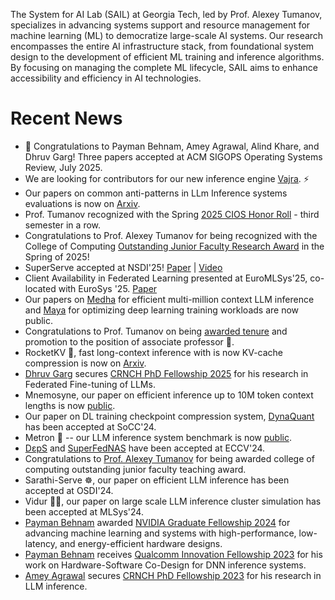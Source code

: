 ---
---

The System for AI Lab (SAIL) at Georgia Tech, led by Prof. Alexey Tumanov, specializes in advancing systems support and resource management for machine learning (ML) to democratize large-scale AI systems. Our research encompasses the entire AI infrastructure stack, from foundational system design to the development of efficient ML training and inference algorithms. By focusing on managing the complete ML lifecycle, SAIL aims to enhance accessibility and efficiency in AI technologies.

# Recent News

- 🎉 Congratulations to Payman Behnam, Amey Agrawal, Alind Khare, and Dhruv Garg! Three papers accepted at ACM SIGOPS Operating Systems Review, July 2025.
- We are looking for contributors for our new inference engine [Vajra](https://project-vajra.github.io/). ⚡️
- Our papers on common anti-patterns in LLm Inference systems evaluations is now on [Arxiv](https://arxiv.org/pdf/2507.09019).
- Prof. Tumanov recognized with the Spring [2025 CIOS Honor Roll](https://blog.ctl.gatech.edu/2025/06/11/spring-2025-honor-roll/) - third semester in a row.
- Congratulations to Prof. Alexey Tumanov for being recognized with the College of Computing [Outstanding Junior Faculty Research Award](https://issuu.com/gt-computing/docs/2025_coc_awards_booklet_v1) in the Spring of 2025!
- SuperServe accepted at NSDI'25! [Paper](https://www.usenix.org/conference/nsdi25/presentation/khare) | [Video](https://www.youtube.com/watch?v=rErbqtM7Lvc)
- Client Availability in Federated Learning presented at EuroMLSys'25, co-located with EuroSys '25. [Paper](https://euromlsys.eu/pdf/euromlsys25-42.pdf)
- Our papers on [Medha](https://arxiv.org/abs/2502.14051) for efficient multi-million context LLM inference and [Maya](https://arxiv.org/pdf/2503.20191) for optimizing deep learning training workloads are now public.
- Congratulations to Prof. Tumanov on being [awarded tenure](https://www.cc.gatech.edu/news/computing-celebrates-2025-faculty-promotion-and-tenure-cases) and promotion to the position of associate professor 🎉.
- RocketKV 🚀, fast long-context inference with is now KV-cache compression is now on [Arxiv](https://arxiv.org/abs/2502.14051).
- [Dhruv Garg](/members/dhruv-garg) secures [CRNCH PhD Fellowship 2025](https://crnch.gatech.edu/phd-fellowships-awarded/) for his research in Federated Fine-tuning of LLMs.
- Mnemosyne, our paper on efficient inference up to 10M token context lengths is now [public](https://arxiv.org/abs/2409.17264).
- Our paper on DL training checkpoint compression system, [DynaQuant](https://arxiv.org/abs/2306.11800) has been accepted at SoCC'24.
- Metron 📐 -- our LLM inference system benchmark is now [public](https://x.com/agrawalamey12/status/1812203186494837226).
- [DεpS](https://arxiv.org/abs/2407.06167) and [SuperFedNAS](https://arxiv.org/abs/2301.10879) have been accepted at ECCV'24.
- Congratulations to [Prof. Alexey Tumanov](/members/alexey-tumanov) for being awarded college of computing outstanding junior faculty teaching award.
- Sarathi-Serve ☸️, our paper on efficient LLM inference has been accepted at OSDI'24.
- Vidur 👳🏽, our paper on large scale LLM inference cluster simulation has been accepted at MLSys'24.
- [Payman Behnam](/members/payman-behnam) awarded [NVIDIA Graduate Fellowship 2024](https://blogs.nvidia.com/blog/graduate-research-fellowships-for-2024/) for advancing machine learning and systems with high-performance, low-latency, and energy-efficient hardware designs.
- [Payman Behnam](/members/payman-behnam) receives [Qualcomm Innovation Fellowship 2023](https://www.qualcomm.com/research/university-relations/innovation-fellowship/winners) for his work on Hardware-Software Co-Design for DNN inference systems.
- [Amey Agrawal](/members/amey-agrawal) secures [CRNCH PhD Fellowship 2023](https://crnch.gatech.edu/phd-fellowships-awarded/) for his research in LLM inference.

